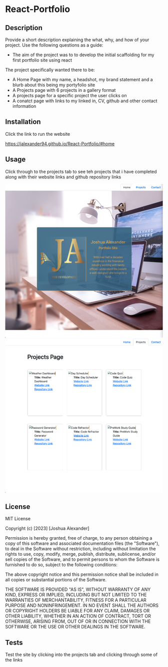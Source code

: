 # React-Portfolio

## Description

Provide a short description explaining the what, why, and how of your project. Use the following questions as a guide:

- The aim of the project was to to develop the initial scaffolding for my first portfolio site using react

The project specifically wanted there to be:

- A Home Page with my name, a headshot, my brand statement and a blurb about this being my portyfolio site
- A Projects page with 6 projects in a gallery format
- A projects page for a specific project the user clicks on
- A conatct page with links to my linked in, CV, github and other contact information

## Installation

Click the link to run the website

https://jalexander94.github.io/React-Portfolio/#home

## Usage

Click through to the projects tab to see teh projects that i have completed along with their website links and github repository links

![screenshot of the homepage](https://github.com/JAlexander94/React-Portfolio/blob/main/react-portfolio/src/assets/images/Screenshot%202023-03-14%20at%2023.04.05.png)
![screenshot of the projects page](https://github.com/JAlexander94/React-Portfolio/blob/main/react-portfolio/src/assets/images/Screenshot%202023-03-14%20at%2023.04.17.png)


## License

MIT License

Copyright (c) [2023] [Joshua Alexander]

Permission is hereby granted, free of charge, to any person obtaining a copy
of this software and associated documentation files (the "Software"), to deal
in the Software without restriction, including without limitation the rights
to use, copy, modify, merge, publish, distribute, sublicense, and/or sell
copies of the Software, and to permit persons to whom the Software is
furnished to do so, subject to the following conditions:

The above copyright notice and this permission notice shall be included in all
copies or substantial portions of the Software.

THE SOFTWARE IS PROVIDED "AS IS", WITHOUT WARRANTY OF ANY KIND, EXPRESS OR
IMPLIED, INCLUDING BUT NOT LIMITED TO THE WARRANTIES OF MERCHANTABILITY,
FITNESS FOR A PARTICULAR PURPOSE AND NONINFRINGEMENT. IN NO EVENT SHALL THE
AUTHORS OR COPYRIGHT HOLDERS BE LIABLE FOR ANY CLAIM, DAMAGES OR OTHER
LIABILITY, WHETHER IN AN ACTION OF CONTRACT, TORT OR OTHERWISE, ARISING FROM,
OUT OF OR IN CONNECTION WITH THE SOFTWARE OR THE USE OR OTHER DEALINGS IN THE
SOFTWARE.


## Tests

Test the site by clicking into the projects tab and clicking through some of the links
